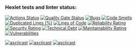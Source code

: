 ### Hexlet tests and linter status:
[![Actions Status](https://github.com/CharNatalia/java-project-61/actions/workflows/hexlet-check.yml/badge.svg)](https://github.com/CharNatalia/java-project-61/actions)
[![Quality Gate Status](https://sonarcloud.io/api/project_badges/measure?project=CharNatalia_java-project-61&metric=alert_status)](https://sonarcloud.io/summary/new_code?id=CharNatalia_java-project-61)
[![Bugs](https://sonarcloud.io/api/project_badges/measure?project=CharNatalia_java-project-61&metric=bugs)](https://sonarcloud.io/summary/new_code?id=CharNatalia_java-project-61)
[![Code Smells](https://sonarcloud.io/api/project_badges/measure?project=CharNatalia_java-project-61&metric=code_smells)](https://sonarcloud.io/summary/new_code?id=CharNatalia_java-project-61)
[![Duplicated Lines (%)](https://sonarcloud.io/api/project_badges/measure?project=CharNatalia_java-project-61&metric=duplicated_lines_density)](https://sonarcloud.io/summary/new_code?id=CharNatalia_java-project-61)
[![Lines of Code](https://sonarcloud.io/api/project_badges/measure?project=CharNatalia_java-project-61&metric=ncloc)](https://sonarcloud.io/summary/new_code?id=CharNatalia_java-project-61)
[![Reliability Rating](https://sonarcloud.io/api/project_badges/measure?project=CharNatalia_java-project-61&metric=reliability_rating)](https://sonarcloud.io/summary/new_code?id=CharNatalia_java-project-61)
[![Security Rating](https://sonarcloud.io/api/project_badges/measure?project=CharNatalia_java-project-61&metric=security_rating)](https://sonarcloud.io/summary/new_code?id=CharNatalia_java-project-61)
[![Technical Debt](https://sonarcloud.io/api/project_badges/measure?project=CharNatalia_java-project-61&metric=sqale_index)](https://sonarcloud.io/summary/new_code?id=CharNatalia_java-project-61)
[![Maintainability Rating](https://sonarcloud.io/api/project_badges/measure?project=CharNatalia_java-project-61&metric=sqale_rating)](https://sonarcloud.io/summary/new_code?id=CharNatalia_java-project-61)
[![Vulnerabilities](https://sonarcloud.io/api/project_badges/measure?project=CharNatalia_java-project-61&metric=vulnerabilities)](https://sonarcloud.io/summary/new_code?id=CharNatalia_java-project-61)

[![asciicast](https://asciinema.org/a/LJTPcQBAfxAeuZLND5250G9q5.svg)](https://asciinema.org/a/LJTPcQBAfxAeuZLND5250G9q5)
[![asciicast](https://asciinema.org/a/NAy1W3RKl0MF9SDRackTM3Wul.svg)](https://asciinema.org/a/NAy1W3RKl0MF9SDRackTM3Wul)
[![asciicast](https://asciinema.org/a/P1klLIhqWwKUmizZF5Y9KiHoU.svg)](https://asciinema.org/a/P1klLIhqWwKUmizZF5Y9KiHoU)